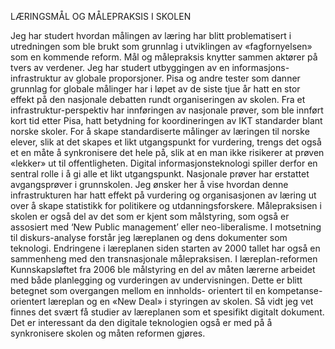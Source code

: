 LÆRINGSMÅL OG MÅLEPRAKSIS I SKOLEN

Jeg har studert hvordan målingen av læring har blitt problematisert i utredningen som ble brukt som
grunnlag i utviklingen av «fagfornyelsen» som en kommende reform.
Mål og målepraksis knytter sammen aktører på tvers av verdener. Jeg har studert utbyggingen av en
informasjons-infrastruktur av globale proporsjoner. Pisa og andre tester som danner grunnlag for
globale målinger har i løpet av de siste tjue år hatt en stor effekt på den nasjonale debatten rundt
organiseringen av skolen. Fra et infrastruktur-perspektiv har innføringen av nasjonale prøver, som ble
innført kort tid etter Pisa, hatt betydning for koordineringen av IKT standarder blant norske skoler.
For å skape standardiserte målinger av læringen til norske elever, slik at det skapes et likt
utgangspunkt for vurdering, trengs det også et en måte å synkronisere det hele på, slik at en man
ikke risikerer at prøven «lekker» ut til offentligheten. Digital informasjonsteknologi spiller derfor en
sentral rolle i å gi alle et likt utgangspunkt. Nasjonale prøver har erstattet avgangsprøver i
grunnskolen. Jeg ønsker her å vise hvordan denne infrastrukturen har hatt effekt på vurdering og
organisasjonen av læring ut over å skape statistikk for politikere og utdanningsforskere.
Målepraksisen i skolen er også del av det som er kjent som målstyring, som også er assosiert med
‘New Public management’ eller neo-liberalisme. I motsetning til diskurs-analyse forstår jeg
læreplanen og dens dokumenter som teknologi. Endringene i læreplanen siden starten av 2000 tallet
har også en sammenheng med den transnasjonale målepraksisen. I læreplan-reformen
Kunnskapsløftet fra 2006 ble målstyring en del av måten lærerne arbeidet med både planlegging og
vurderingen av undervisningen. Dette er blitt betegnet som overgangen mellom en innholds-
orientert til en kompetanse-orientert læreplan og en «New Deal» i styringen av skolen.
Så vidt jeg vet finnes det svært få studier av læreplanen som et spesifikt digitalt dokument. Det er
interessant da den digitale teknologien også er med på å synkronisere skolen og måten reformen
gjøres.

